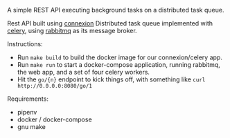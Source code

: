 A simple REST API executing background tasks on a distributed task queue.

Rest API built using [connexion](https://pypi.org/project/connexion/)
Distributed task queue implemented with [celery](https://pypi.org/project/celery/), using [rabbitmq](https://www.rabbitmq.com/) as its message broker.

Instructions:

- Run `make build` to build the docker image for our connexion/celery app.
- Run `make run` to start a docker-compose application, running rabbitmq, the web app, and a set of four celery workers.
- Hit the `go/{n}` endpoint to kick things off, with something like `curl http://0.0.0.0:8080/go/1`

Requirements:

- pipenv
- docker / docker-compose
- gnu make
